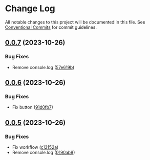 # Change Log

All notable changes to this project will be documented in this file.
See [Conventional Commits](https://conventionalcommits.org) for commit guidelines.

## [0.0.7](https://github.com/StasKonashuk/snmt-components/compare/v0.0.6...v0.0.7) (2023-10-26)


### Bug Fixes

* Remove console.log ([57e619b](https://github.com/StasKonashuk/snmt-components/commit/57e619bececd55589d9f5ad2ffb88edac6fc0ab3))





## [0.0.6](https://github.com/StasKonashuk/snmt-components/compare/v0.0.5...v0.0.6) (2023-10-26)


### Bug Fixes

* Fix button ([91d0fb7](https://github.com/StasKonashuk/snmt-components/commit/91d0fb75e7c4c828dcec59b6d8e105bfc719945e))





## [0.0.5](https://github.com/StasKonashuk/snmt-components/compare/v0.0.3...v0.0.5) (2023-10-26)


### Bug Fixes

* Fix workflow ([c12152a](https://github.com/StasKonashuk/snmt-components/commit/c12152a78f0b246fdce00f8ebd9db972879e3d33))
* Remove console.log ([0190ab8](https://github.com/StasKonashuk/snmt-components/commit/0190ab8aae9282f9abe988a979c202a2ff79e8f0))
